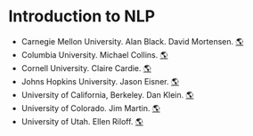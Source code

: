 # Introduction to NLP
- Carnegie Mellon University. Alan Black. David Mortensen.
[:earth_americas:](http://demo.clab.cs.cmu.edu/NLP/)
- Columbia University. Michael Collins.
[:earth_americas:](http://www.cs.columbia.edu/~cs4705/)
- Cornell University. Claire Cardie.
[:earth_americas:](https://www.cs.cornell.edu/courses/cs474/2006fa/)
- Johns Hopkins University. Jason Eisner.
[:earth_americas:](https://www.cs.jhu.edu/~jason/465/)
- University of California, Berkeley. Dan Klein.
[:earth_americas:](https://people.eecs.berkeley.edu/~klein/cs294-5/index.html)
- University of Colorado. Jim Martin.
[:earth_americas:](https://home.cs.colorado.edu/~martin/csci5832/)
- University of Utah. Ellen Riloff.
[:earth_americas:](https://my.eng.utah.edu/~cs5340/)